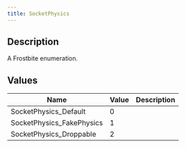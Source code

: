 ```yaml
---
title: SocketPhysics
---
```

## Description

A Frostbite enumeration.

## Values

| Name                       | Value | Description |
| -------------------------- | ----- | ----------- |
| SocketPhysics\_Default     | 0     |             |
| SocketPhysics\_FakePhysics | 1     |             |
| SocketPhysics\_Droppable   | 2     |             |
